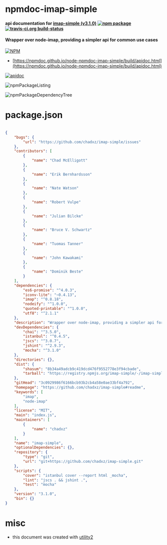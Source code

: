 # npmdoc-imap-simple

#### api documentation for  [imap-simple (v3.1.0)](https://github.com/chadxz/imap-simple#readme)  [![npm package](https://img.shields.io/npm/v/npmdoc-imap-simple.svg?style=flat-square)](https://www.npmjs.org/package/npmdoc-imap-simple) [![travis-ci.org build-status](https://api.travis-ci.org/npmdoc/node-npmdoc-imap-simple.svg)](https://travis-ci.org/npmdoc/node-npmdoc-imap-simple)

#### Wrapper over node-imap, providing a simpler api for common use cases

[![NPM](https://nodei.co/npm/imap-simple.png?downloads=true&downloadRank=true&stars=true)](https://www.npmjs.com/package/imap-simple)

- [https://npmdoc.github.io/node-npmdoc-imap-simple/build/apidoc.html](https://npmdoc.github.io/node-npmdoc-imap-simple/build/apidoc.html)

[![apidoc](https://npmdoc.github.io/node-npmdoc-imap-simple/build/screenCapture.buildCi.browser.%252Ftmp%252Fbuild%252Fapidoc.html.png)](https://npmdoc.github.io/node-npmdoc-imap-simple/build/apidoc.html)

![npmPackageListing](https://npmdoc.github.io/node-npmdoc-imap-simple/build/screenCapture.npmPackageListing.svg)

![npmPackageDependencyTree](https://npmdoc.github.io/node-npmdoc-imap-simple/build/screenCapture.npmPackageDependencyTree.svg)



# package.json

```json

{
    "bugs": {
        "url": "https://github.com/chadxz/imap-simple/issues"
    },
    "contributors": [
        {
            "name": "Chad McElligott"
        },
        {
            "name": "Erik Bernhardsson"
        },
        {
            "name": "Nate Watson"
        },
        {
            "name": "Robert Vulpe"
        },
        {
            "name": "Julian Bilcke"
        },
        {
            "name": "Bruce V. Schwartz"
        },
        {
            "name": "Tuomas Tanner"
        },
        {
            "name": "John Kawakami"
        },
        {
            "name": "Dominik Beste"
        }
    ],
    "dependencies": {
        "es6-promise": "^4.0.3",
        "iconv-lite": "~0.4.13",
        "imap": "^0.8.18",
        "nodeify": "^1.0.0",
        "quoted-printable": "^1.0.0",
        "utf8": "^2.1.1"
    },
    "description": "Wrapper over node-imap, providing a simpler api for common use cases",
    "devDependencies": {
        "chai": "^3.5.0",
        "istanbul": "^0.4.5",
        "jscs": "^3.0.7",
        "jshint": "^2.9.3",
        "mocha": "^3.1.0"
    },
    "directories": {},
    "dist": {
        "shasum": "8b34a49adcb9c419dcd476f9552778e3f94cbade",
        "tarball": "https://registry.npmjs.org/imap-simple/-/imap-simple-3.1.0.tgz"
    },
    "gitHead": "3c0929986f6166bcb93b2cb4a58e0ae33bf4a792",
    "homepage": "https://github.com/chadxz/imap-simple#readme",
    "keywords": [
        "imap",
        "node-imap"
    ],
    "license": "MIT",
    "main": "index.js",
    "maintainers": [
        {
            "name": "chadxz"
        }
    ],
    "name": "imap-simple",
    "optionalDependencies": {},
    "repository": {
        "type": "git",
        "url": "git+https://github.com/chadxz/imap-simple.git"
    },
    "scripts": {
        "cover": "istanbul cover --report html _mocha",
        "lint": "jscs . && jshint .",
        "test": "mocha"
    },
    "version": "3.1.0",
    "bin": {}
}
```



# misc
- this document was created with [utility2](https://github.com/kaizhu256/node-utility2)

